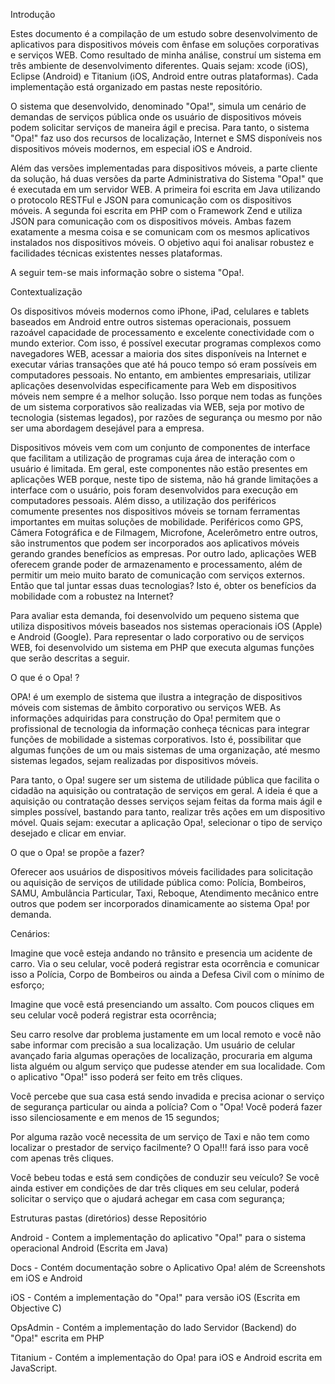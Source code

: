 Introdução

Estes documento é a compilação de um estudo sobre desenvolvimento de aplicativos para dispositivos móveis com ênfase em soluções corporativas e serviços WEB. 
Como resultado de minha análise, construí um sistema em três ambiente de desenvolvimento diferentes. Quais sejam: xcode (iOS), Eclipse (Android) e Titanium (iOS, Android entre outras plataformas). Cada implementação está organizado em pastas neste repositório.

  
O sistema que desenvolvido, denominado "Opa!", simula um cenário de demandas de serviços pública onde os usuário de dispositivos móveis podem solicitar serviços de maneira ágil e precisa. Para tanto, o sistema "Opa!" faz uso dos recursos de localização, Internet e SMS disponíveis nos dispositivos móveis modernos, em especial iOS e Android.   

Além das versões implementadas para dispositivos móveis, a parte cliente da solução, há duas versões da parte Administrativa do Sistema "Opa!" que é executada em um servidor WEB. A primeira foi escrita em Java utilizando o protocolo RESTFul e JSON para comunicação com os dispositivos móveis.  A segunda foi escrita em PHP com o Framework Zend e utiliza JSON para comunicação com os dispositivos móveis.
Ambas fazem exatamente a mesma coisa e se comunicam com os mesmos aplicativos instalados nos dispositivos móveis. O objetivo aqui foi analisar robustez e facilidades técnicas existentes nesses plataformas.


A seguir tem-se mais informação sobre o sistema "Opa!. 


 
Contextualização


Os dispositivos móveis modernos como iPhone, iPad, celulares e tablets baseados em Android entre outros sistemas operacionais, possuem razoável capacidade de processamento  e excelente conectividade com o mundo exterior. Com isso, é possível executar programas complexos como navegadores WEB, acessar a maioria dos sites disponíveis na Internet e executar várias transações que até há pouco tempo só eram possíveis em computadores pessoais.  No entanto, em ambientes empresariais, utilizar aplicações desenvolvidas especificamente para Web em dispositivos móveis nem sempre é a melhor solução.  Isso porque nem todas as funções de um sistema corporativos são realizadas via WEB, seja por motivo de tecnologia (sistemas legados), por razões de segurança ou mesmo por não ser uma abordagem desejável para a empresa. 

Dispositivos móveis vem com um conjunto de componentes de interface que facilitam a utilização de programas cuja área de interação com o usuário é limitada. Em geral, este componentes não estão presentes em aplicações WEB porque, neste tipo de sistema, não há grande limitações a interface com o usuário, pois foram desenvolvidos para execução em computadores pessoais.  Além disso, a utilização dos periféricos comumente presentes nos dispositivos móveis se tornam ferramentas importantes em muitas soluções de mobilidade.  Periféricos como GPS,  Câmera Fotográfica e de Filmagem, Microfone, Acelerômetro entre outros, são instrumentos que podem ser incorporados aos aplicativos móveis gerando grandes benefícios as empresas.   Por outro lado, aplicações WEB oferecem grande poder de armazenamento e processamento, além de permitir um meio muito barato de comunicação com serviços externos. 
Então que tal juntar essas duas tecnologias?  Isto é, obter os benefícios da mobilidade com a robustez na Internet? 

Para avaliar esta demanda, foi desenvolvido um pequeno sistema que utiliza dispositivos móveis baseados nos sistemas operacionais iOS (Apple) e Android (Google).  Para representar o lado corporativo ou de serviços WEB, foi desenvolvido um sistema em PHP que executa algumas funções que serão descritas a seguir.
  

O que é o Opa! ?


OPA! é um exemplo de sistema que ilustra a integração de dispositivos móveis com sistemas de âmbito corporativo ou serviços WEB.  As informações adquiridas para construção do Opa! permitem que o profissional de tecnologia da informação conheça técnicas para integrar funções de mobilidade a sistemas corporativos.   Isto é,  possibilitar que algumas funções de um ou mais sistemas de uma organização, até mesmo sistemas legados, sejam realizadas por dispositivos móveis. 

Para tanto, o Opa! sugere ser um  sistema de utilidade pública que facilita o cidadão na aquisição ou contratação de serviços em geral.  A ideia é que a aquisição ou contratação desses serviços sejam feitas da forma mais ágil e simples possível, bastando para tanto, realizar três ações em um dispositivo móvel. Quais sejam:  executar a aplicação Opa!, selecionar o  tipo de serviço desejado e clicar em enviar.
 
O que o Opa! se propõe a fazer?

Oferecer aos usuários de dispositivos móveis facilidades para solicitação ou aquisição de serviços de utilidade pública como: Polícia, Bombeiros, SAMU, Ambulância Particular, Taxi,  Reboque, Atendimento mecânico entre outros que podem ser incorporados dinamicamente ao sistema Opa! por demanda.



Cenários:


Imagine que você esteja andando no trânsito e presencia um acidente de carro. Via o seu celular, você poderá registrar esta ocorrência e comunicar isso a Polícia, Corpo de Bombeiros ou ainda a Defesa Civil com o mínimo de esforço;  

Imagine que você está presenciando um assalto.  Com poucos cliques em seu celular você poderá registrar esta ocorrência;

Seu carro resolve dar problema justamente em um local remoto e você não sabe informar com precisão a sua localização.  Um usuário de celular avançado faria algumas operações de localização,  procuraria em alguma lista alguém ou algum serviço que pudesse atender em sua localidade. Com o aplicativo "Opa!" isso poderá ser feito em três cliques.


Você percebe que sua casa está sendo invadida e precisa acionar o serviço de segurança particular ou ainda a polícia? Com o "Opa! Você poderá fazer isso silenciosamente e em menos de 15 segundos;  

Por alguma razão você necessita de um serviço de Taxi e não tem como localizar o prestador de serviço facilmente? O Opa!!! fará isso para você com apenas três cliques. 

Você bebeu todas e está sem condições de conduzir seu veículo?  Se você ainda estiver em  condições de dar três cliques em seu celular, poderá solicitar o serviço que o ajudará achegar em casa com segurança;




Estruturas pastas (diretórios) desse Repositório



Android - Contem a implementação do aplicativo "Opa!" para o sistema operacional Android (Escrita em Java) 

Docs - Contém documentação sobre o Aplicativo Opa! além de Screenshots em iOS e Android

iOS - Contém a implementação do "Opa!" para versão iOS (Escrita em Objective C)

OpsAdmin - Contém a implementação do lado Servidor (Backend) do "Opa!" escrita em PHP

Titanium - Contém a implementação do Opa! para iOS e Android escrita em JavaScript.




